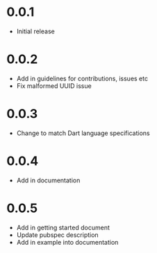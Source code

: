 # 0.0.1
* Initial release

# 0.0.2

* Add in guidelines for contributions, issues etc
* Fix malformed UUID issue

# 0.0.3

* Change to match Dart language specifications

# 0.0.4

* Add in documentation

# 0.0.5

* Add in getting started document
* Update pubspec description
* Add in example into documentation